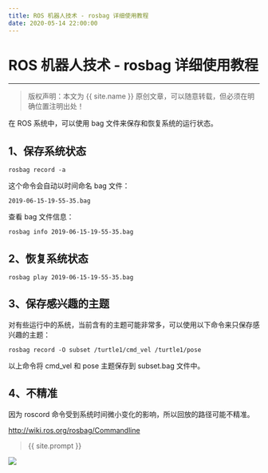 ```yaml
---
title: ROS 机器人技术 - rosbag 详细使用教程
date: 2020-05-14 22:00:00
---
```

# ROS 机器人技术 - rosbag 详细使用教程
***
> 版权声明：本文为 {{ site.name }} 原创文章，可以随意转载，但必须在明确位置注明出处！

在 ROS 系统中，可以使用 bag 文件来保存和恢复系统的运行状态。

## 1、保存系统状态
```shell
rosbag record -a
```
这个命令会自动以时间命名 bag 文件：
```shell
2019-06-15-19-55-35.bag
```
查看 bag 文件信息：
```shell
rosbag info 2019-06-15-19-55-35.bag
```
## 2、恢复系统状态
```shell
rosbag play 2019-06-15-19-55-35.bag
```
## 3、保存感兴趣的主题
对有些运行中的系统，当前含有的主题可能非常多，可以使用以下命令来只保存感兴趣的主题：
```shell
rosbag record -O subset /turtle1/cmd_vel /turtle1/pose
```
以上命令将 cmd_vel 和 pose 主题保存到 subset.bag 文件中。

## 4、不精准
因为 roscord 命令受到系统时间微小变化的影响，所以回放的路径可能不精准。











http://wiki.ros.org/rosbag/Commandline

> {{ site.prompt }}

![](https://dlonng.oss-cn-shenzhen.aliyuncs.com/blog/dlonng_qrcode.jpg#pic_center)